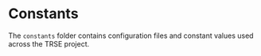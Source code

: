 # Constants

The `constants` folder contains configuration files and constant values used across the TRSE project.
